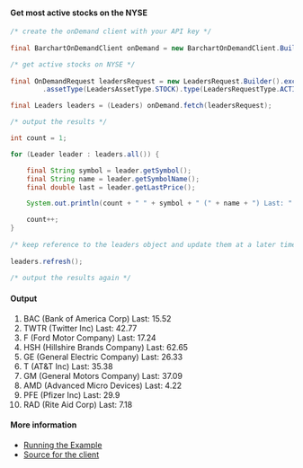 #### Get most active stocks on the NYSE

```java
/* create the onDemand client with your API key */
		
final BarchartOnDemandClient onDemand = new BarchartOnDemandClient.Builder().apiKey("change-me").build();

/* get active stocks on NYSE */
		
final OnDemandRequest leadersRequest = new LeadersRequest.Builder().exchanges(new String[] { "NYSE" })
		.assetType(LeadersAssetType.STOCK).type(LeadersRequestType.ACTIVE).build();

final Leaders leaders = (Leaders) onDemand.fetch(leadersRequest);

/* output the results */

int count = 1;

for (Leader leader : leaders.all()) {

	final String symbol = leader.getSymbol();
	final String name = leader.getSymbolName();
	final double last = leader.getLastPrice();

	System.out.println(count + " " + symbol + " (" + name + ") Last: " + last);

	count++;
}
		
/* keep reference to the leaders object and update them at a later time */
		
leaders.refresh();
		
/* output the results again */

```

#### Output

1. BAC (Bank of America Corp) Last: 15.52
2. TWTR (Twitter Inc) Last: 42.77
3. F (Ford Motor Company) Last: 17.24
4. HSH (Hillshire Brands Company) Last: 62.65
5. GE (General Electric Company) Last: 26.33
6. T (AT&T Inc) Last: 35.38
7. GM (General Motors Company) Last: 37.09
8. AMD (Advanced Micro Devices) Last: 4.22
9. PFE (Pfizer Inc) Last: 29.9
10. RAD (Rite Aid Corp) Last: 7.18

#### More information

* [Running the Example](https://github.com/barchart/barchart-ondemand-example-java/wiki/Getting-Started)
* [Source for the client](https://github.com/barchart/barchart-ondemand-client-java)



